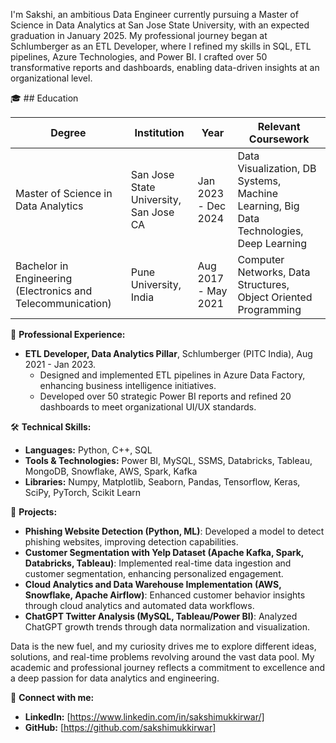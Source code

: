 

I'm Sakshi, an ambitious Data Engineer currently pursuing a Master of Science in Data Analytics at San Jose State University, with an expected graduation in January 2025. My professional journey began at Schlumberger as an ETL Developer, where I refined my skills in SQL, ETL pipelines, Azure Technologies, and Power BI. I crafted over 50 transformative reports and dashboards, enabling data-driven insights at an organizational level.

🎓 ## Education

| Degree | Institution | Year | Relevant Coursework |
| ------ | ----------- | ---- | -----------------------------| 
| Master of Science in Data Analytics | San Jose State University, San Jose CA | Jan 2023 - Dec 2024 | Data Visualization, DB Systems, Machine Learning, Big Data Technologies, Deep Learning |
| Bachelor in Engineering (Electronics and Telecommunication) | Pune University, India | Aug 2017 - May 2021 | Computer Networks, Data Structures, Object Oriented Programming |

💼 **Professional Experience:**
- **ETL Developer, Data Analytics Pillar**, Schlumberger (PITC India), Aug 2021 - Jan 2023.
  - Designed and implemented ETL pipelines in Azure Data Factory, enhancing business intelligence initiatives.
  - Developed over 50 strategic Power BI reports and refined 20 dashboards to meet organizational UI/UX standards.

🛠 **Technical Skills:**
- **Languages:** Python, C++, SQL
- **Tools & Technologies:** Power BI, MySQL, SSMS, Databricks, Tableau, MongoDB, Snowflake, AWS, Spark, Kafka
- **Libraries:** Numpy, Matplotlib, Seaborn, Pandas, Tensorflow, Keras, SciPy, PyTorch, Scikit Learn

🚀 **Projects:**
- **Phishing Website Detection (Python, ML)**: Developed a model to detect phishing websites, improving detection capabilities.
- **Customer Segmentation with Yelp Dataset (Apache Kafka, Spark, Databricks, Tableau)**: Implemented real-time data ingestion and customer segmentation, enhancing personalized engagement.
- **Cloud Analytics and Data Warehouse Implementation (AWS, Snowflake, Apache Airflow)**: Enhanced customer behavior insights through cloud analytics and automated data workflows.
- **ChatGPT Twitter Analysis (MySQL, Tableau/Power BI)**: Analyzed ChatGPT growth trends through data normalization and visualization.

Data is the new fuel, and my curiosity drives me to explore different ideas, solutions, and real-time problems revolving around the vast data pool. My academic and professional journey reflects a commitment to excellence and a deep passion for data analytics and engineering.

🔗 **Connect with me:**
- **LinkedIn:** [https://www.linkedin.com/in/sakshimukkirwar/]
- **GitHub:** [https://github.com/sakshimukkirwar]
